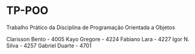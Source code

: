 # TP-POO
Trabalho Prático da Disciplina de Programação Orientada a Objetos 

Clarisson Bento - 4005
Kayo Gregore - 4224
Fabiano Lara - 4227
Igor N. Silva - 4257
Gabriel Duarte - 4701
